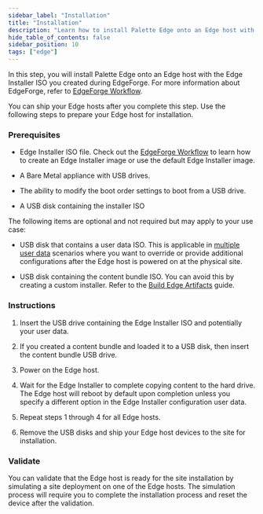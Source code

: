 ```yaml
---
sidebar_label: "Installation"
title: "Installation"
description: "Learn how to install Palette Edge onto an Edge host with an installer ISO."
hide_table_of_contents: false
sidebar_position: 10
tags: ["edge"]
---
```


In this step, you will install Palette Edge onto an Edge host with the Edge Installer ISO you created during EdgeForge.
For more information about EdgeForge, refer to [EdgeForge Workflow](../edgeforge-workflow/edgeforge-workflow.md).

You can ship your Edge hosts after you complete this step. Use the following steps to prepare your Edge host for
installation.

### Prerequisites

- Edge Installer ISO file. Check out the [EdgeForge Workflow](/clusters/edge/edgeforge-workflow/palette-canvos/) to
  learn how to create an Edge Installer image or use the default Edge Installer image.

- A Bare Metal appliance with USB drives.

- The ability to modify the boot order settings to boot from a USB drive.

- A USB disk containing the installer ISO

The following items are optional and not required but may apply to your use case:

- USB disk that contains a user data ISO. This is applicable in
  [multiple user data](../edgeforge-workflow/prepare-user-data.md) scenarios where you want to override or provide
  additional configurations after the Edge host is powered on at the physical site.

- USB disk containing the content bundle ISO. You can avoid this by creating a custom installer. Refer to the
  [Build Edge Artifacts](../edgeforge-workflow/palette-canvos/palette-canvos.md) guide.

### Instructions

1. Insert the USB drive containing the Edge Installer ISO and potentially your user data.

2. If you created a content bundle and loaded it to a USB disk, then insert the content bundle USB drive.

3. Power on the Edge host.

4. Wait for the Edge Installer to complete copying content to the hard drive. The Edge host will reboot by default upon
   completion unless you specify a different option in the Edge Installer configuration user data.

5. Repeat steps 1 through 4 for all Edge hosts.

6. Remove the USB disks and ship your Edge host devices to the site for installation.

### Validate

You can validate that the Edge host is ready for the site installation by simulating a site deployment on one of the
Edge hosts. The simulation process will require you to complete the installation process and reset the device after the
validation.
